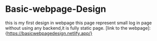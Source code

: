 # Basic-webpage-Design
this is my first design in webpage
this page represent small log in page without using any backend,it is fully static page.
[link to the webpage]:{https://basicwebpagedesign.netlify.app/}
